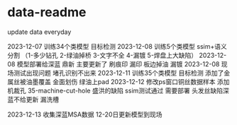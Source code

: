 # data-readme
update data everyday

2023-12-07  训练34个类模型  目标检测 
2023-12-08  训练5个类模型   ssim+语义分割 （1-多少钻孔 2-绿油掉桥 3-文字不全 4-漏镀 5-焊盘上大缺陷）
2023-12-08  模型部署给深蓝  鼎新 主要更新了  刷痕印 漏印 板边掉油  漏镀
2023-12-08  现场测试出现问题 堵孔识别不出来 
2023-12-11  训练35个类模型  目标检测  添加了金属丝被油墨覆盖  金面划伤 绿油上pad
2023-12-12  修改ps窗口铜丝数据样本  添加机裁孔 35-machine-cut-hole  盛洪的缺陷 ssim测试通过  需要部署
头发丝缺陷深蓝不给更新  漏洗槽

2023-12-13 收集深蓝MSA数据  12-20日更新模型到现场

